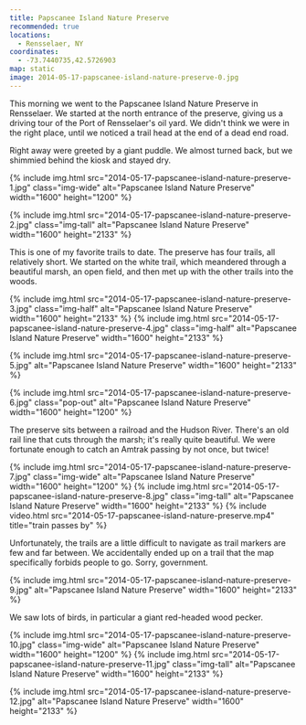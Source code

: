 ```yaml
---
title: Papscanee Island Nature Preserve
recommended: true
locations:
  - Rensselaer, NY
coordinates:
  - -73.7440735,42.5726903
map: static
image: 2014-05-17-papscanee-island-nature-preserve-0.jpg
---
```


This morning we went to the Papscanee Island Nature Preserve in Rensselaer. We started at the north entrance of the preserve, giving us a driving tour of the Port of Rensselaer's oil yard. We didn't think we were in the right place, until we noticed a trail head at the end of a dead end road.

Right away were greeted by a giant puddle. We almost turned back, but we shimmied behind the kiosk and stayed dry.

<div class="photos">

{% include img.html src="2014-05-17-papscanee-island-nature-preserve-1.jpg" class="img-wide" alt="Papscanee Island Nature Preserve" width="1600" height="1200" %}

{% include img.html src="2014-05-17-papscanee-island-nature-preserve-2.jpg" class="img-tall" alt="Papscanee Island Nature Preserve" width="1600" height="2133" %}

</div>

This is one of my favorite trails to date. The preserve has four trails, all relatively short. We started on the white trail, which meandered through a beautiful marsh, an open field, and then met up with the other trails into the woods.

<div class="photos">

{% include img.html src="2014-05-17-papscanee-island-nature-preserve-3.jpg" class="img-half" alt="Papscanee Island Nature Preserve" width="1600" height="2133" %}
{% include img.html src="2014-05-17-papscanee-island-nature-preserve-4.jpg" class="img-half" alt="Papscanee Island Nature Preserve" width="1600" height="2133" %}

{% include img.html src="2014-05-17-papscanee-island-nature-preserve-5.jpg" alt="Papscanee Island Nature Preserve" width="1600" height="2133" %}

{% include img.html src="2014-05-17-papscanee-island-nature-preserve-6.jpg" class="pop-out" alt="Papscanee Island Nature Preserve" width="1600" height="1200" %}

</div>

The preserve sits between a railroad and the Hudson River. There's an old rail line that cuts through the marsh; it's really quite beautiful. We were fortunate enough to catch an Amtrak passing by not once, but twice!

<div class="photos">

{% include img.html src="2014-05-17-papscanee-island-nature-preserve-7.jpg" class="img-wide" alt="Papscanee Island Nature Preserve" width="1600" height="1200" %}
{% include img.html src="2014-05-17-papscanee-island-nature-preserve-8.jpg" class="img-tall" alt="Papscanee Island Nature Preserve" width="1600" height="2133" %}
{% include video.html src="2014-05-17-papscanee-island-nature-preserve.mp4" title="train passes by" %}

</div>

Unfortunately, the trails are a little difficult to navigate as trail markers are few and far between. We accidentally ended up on a trail that the map specifically forbids people to go. Sorry, government.

<div class="photos">

{% include img.html src="2014-05-17-papscanee-island-nature-preserve-9.jpg" alt="Papscanee Island Nature Preserve" width="1600" height="2133" %}

</div>

We saw lots of birds, in particular a giant red-headed wood pecker.

<div class="photos">

{% include img.html src="2014-05-17-papscanee-island-nature-preserve-10.jpg" class="img-wide" alt="Papscanee Island Nature Preserve" width="1600" height="1200" %}
{% include img.html src="2014-05-17-papscanee-island-nature-preserve-11.jpg" class="img-tall" alt="Papscanee Island Nature Preserve" width="1600" height="2133" %}

{% include img.html src="2014-05-17-papscanee-island-nature-preserve-12.jpg" alt="Papscanee Island Nature Preserve" width="1600" height="2133" %}

</div>
